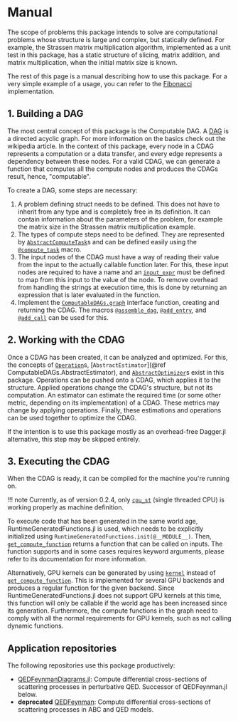 # Manual

The scope of problems this package intends to solve are computational problems whose structure is large and complex, but statically defined. For example, the Strassen matrix multiplication algorithm, implemented as a unit test in this package, has a static structure of slicing, matrix addition, and matrix multiplication, when the initial matrix size is known.

The rest of this page is a manual describing how to use this package. For a very simple example of a usage, you can refer to the [Fibonacci](examples/fibonacci.md) implementation.

## 1. Building a DAG

The most central concept of this package is the Computable DAG. A [DAG](https://en.wikipedia.org/wiki/Directed_acyclic_graph) is a directed acyclic graph. For more information on the basics check out the wikipedia article. In the context of this package, every node in a CDAG represents a computation or a data transfer, and every edge represents a dependency between these nodes. For a valid CDAG, we can generate a function that computes all the compute nodes and produces the CDAGs result, hence, "computable".

To create a DAG, some steps are necessary:

1. A problem defining struct needs to be defined. This does not have to inherit from any type and is completely free in its definition. It can contain information about the parameters of the problem, for example the matrix size in the Strassen matrix multiplication example.
2. The types of compute steps need to be defined. They are represented by [`AbstractComputeTask`](@ref)s and can be defined easily using the [`@compute_task`](@ref) macro.
3. The input nodes of the CDAG must have a way of reading their value from the input to the actually callable function later. For this, these input nodes are required to have a name and an [`input_expr`](@ref) must be defined to map from this input to the value of the node. To remove overhead from handling the strings at execution time, this is done by returning an expression that is later evaluated in the function.
4. Implement the [`ComputableDAGs.graph`](@ref) interface function, creating and returning the CDAG. The macros [`@assemble_dag`](@ref), [`@add_entry`](@ref), and [`@add_call`](@ref) can be used for this.

## 2. Working with the CDAG

Once a CDAG has been created, it can be analyzed and optimized. For this, the concepts of [`Operation`](@ref)s, [`AbstractEstimator`](@ref ComputableDAGs.AbstractEstimator), and [`AbstractOptimizer`](@ref)s exist in this package. Operations can be pushed onto a CDAG, which applies it to the structure. Applied operations change the CDAG's structure, but not its computation. An estimator can estimate the required time (or some other metric, depending on its implementation) of a CDAG. These metrics may change by applying operations. Finally, these estimations and operations can be used together to optimize the CDAG.

If the intention is to use this package mostly as an overhead-free Dagger.jl alternative, this step may be skipped entirely.

## 3. Executing the CDAG

When the CDAG is ready, it can be compiled for the machine you're running on.

!!! note
    Currently, as of version 0.2.4, only [`cpu_st`](@ref) (single threaded CPU) is working properly as machine definition.

To execute code that has been generated in the same world age, RuntimeGeneratedFunctions.jl is used, which needs to be explicitly initialized using `RuntimeGeneratedFunctions.init(@__MODULE__)`. Then, [`get_compute_function`](@ref) returns a function that can be called on inputs. The function supports and in some cases requires keyword arguments, please refer to its documentation for more information.

Alternatively, GPU kernels can be generated by using [`kernel`](@ref) instead of [`get_compute_function`](@ref). This is implemented for several GPU backends and produces a regular function for the given backend. Since RuntimeGeneratedFunctions.jl does not support GPU kernels at this time, this function will only be callable if the world age has been increased since its generation. Furthermore, the compute functions in the graph need to comply with all the normal requirements for GPU kernels, such as not calling dynamic functions.

## Application repositories

The following repositories use this package productively:

- [QEDFeynmanDiagrams.jl](https://github.com/QEDjl-project/QEDFeynmanDiagrams.jl): Compute differential cross-sections of scattering processes in perturbative QED. Successor of QEDFeynman.jl below.
- **deprecated** [QEDFeynman](https://github.com/ComputableDAGs/QEDFeynman.jl): Compute differential cross-sections of scattering processes in ABC and QED models.
